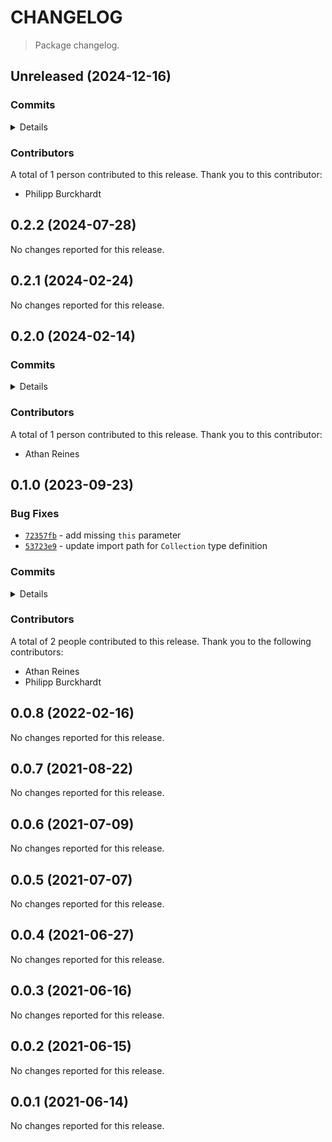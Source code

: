 # CHANGELOG

> Package changelog.

<section class="release" id="unreleased">

## Unreleased (2024-12-16)

<section class="commits">

### Commits

<details>

-   [`6e9f42e`](https://github.com/stdlib-js/stdlib/commit/6e9f42e4c912485d9896eaa16c88b70fd3688e97) - **docs:** harmonize list formatting in repl.txt and ensure starting newline _(by Philipp Burckhardt)_
-   [`cadb613`](https://github.com/stdlib-js/stdlib/commit/cadb6131d6ce50338d11757e88e8a910a0367983) - **chore:** update argument documentation styling _(by Philipp Burckhardt)_

</details>

</section>

<!-- /.commits -->

<section class="contributors">

### Contributors

A total of 1 person contributed to this release. Thank you to this contributor:

-   Philipp Burckhardt

</section>

<!-- /.contributors -->

</section>

<!-- /.release -->

<section class="release" id="v0.2.2">

## 0.2.2 (2024-07-28)

No changes reported for this release.

</section>

<!-- /.release -->

<section class="release" id="v0.2.1">

## 0.2.1 (2024-02-24)

No changes reported for this release.

</section>

<!-- /.release -->

<section class="release" id="v0.2.0">

## 0.2.0 (2024-02-14)

<section class="commits">

### Commits

<details>

-   [`cacca61`](https://github.com/stdlib-js/stdlib/commit/cacca61bc884c5c1805716236733cf378d0ce955) - **docs:** update links _(by Athan Reines)_

</details>

</section>

<!-- /.commits -->

<section class="contributors">

### Contributors

A total of 1 person contributed to this release. Thank you to this contributor:

-   Athan Reines

</section>

<!-- /.contributors -->

</section>

<!-- /.release -->

<section class="release" id="v0.1.0">

## 0.1.0 (2023-09-23)

<section class="bug-fixes">

### Bug Fixes

-   [`72357fb`](https://github.com/stdlib-js/stdlib/commit/72357fb30adaf6e00a4d176f0bd8a14f339e6370) - add missing `this` parameter
-   [`53723e9`](https://github.com/stdlib-js/stdlib/commit/53723e9e9a521c6b43893383a09433626f9a5d0e) - update import path for `Collection` type definition

</section>

<!-- /.bug-fixes -->

<section class="commits">

### Commits

<details>

-   [`72357fb`](https://github.com/stdlib-js/stdlib/commit/72357fb30adaf6e00a4d176f0bd8a14f339e6370) - **fix:** add missing `this` parameter _(by Athan Reines)_
-   [`53723e9`](https://github.com/stdlib-js/stdlib/commit/53723e9e9a521c6b43893383a09433626f9a5d0e) - **fix:** update import path for `Collection` type definition _(by Athan Reines)_
-   [`ad751be`](https://github.com/stdlib-js/stdlib/commit/ad751be30e90c8c0ba63d885433a01790496f17c) - **docs:** remove empty lines _(by Philipp Burckhardt)_

</details>

</section>

<!-- /.commits -->

<section class="contributors">

### Contributors

A total of 2 people contributed to this release. Thank you to the following contributors:

-   Athan Reines
-   Philipp Burckhardt

</section>

<!-- /.contributors -->

</section>

<!-- /.release -->

<section class="release" id="v0.0.8">

## 0.0.8 (2022-02-16)

No changes reported for this release.

</section>

<!-- /.release -->

<section class="release" id="v0.0.7">

## 0.0.7 (2021-08-22)

No changes reported for this release.

</section>

<!-- /.release -->

<section class="release" id="v0.0.6">

## 0.0.6 (2021-07-09)

No changes reported for this release.

</section>

<!-- /.release -->

<section class="release" id="v0.0.5">

## 0.0.5 (2021-07-07)

No changes reported for this release.

</section>

<!-- /.release -->

<section class="release" id="v0.0.4">

## 0.0.4 (2021-06-27)

No changes reported for this release.

</section>

<!-- /.release -->

<section class="release" id="v0.0.3">

## 0.0.3 (2021-06-16)

No changes reported for this release.

</section>

<!-- /.release -->

<section class="release" id="v0.0.2">

## 0.0.2 (2021-06-15)

No changes reported for this release.

</section>

<!-- /.release -->

<section class="release" id="v0.0.1">

## 0.0.1 (2021-06-14)

No changes reported for this release.

</section>

<!-- /.release -->

